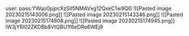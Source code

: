 user:
pass:YWqo0pjpcXzSIl5NMAVxg12QxeC1w9QG
![[Pasted image 20230215143006.png]]
![[Pasted image 20230215143346.png]]
![[Pasted image 20230215174808.png]]
![[Pasted image 20230215174945.png]]
lW3jYRI02ZKDBb8VtQBU1f6eDRo6WEj9